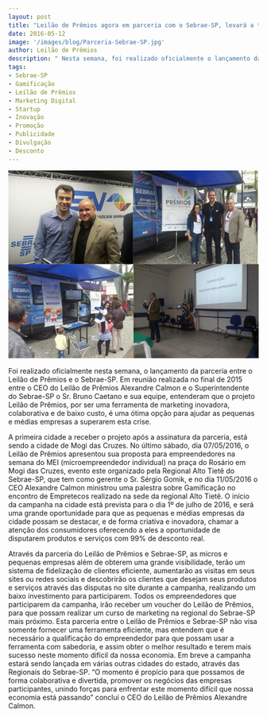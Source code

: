 ```yaml
---
layout: post
title: "Leilão de Prêmios agora em parceria com o Sebrae-SP, levará a todo o estado, uma ferramenta de marketing baseado no conceito de gamificação, com o objetivo de ajudar as pequenas e médias empresas a superarem esta crise de forma criativa e inovadora"
date: 2016-05-12
image: '/images/blog/Parceria-Sebrae-SP.jpg'
author: Leilão de Prêmios
description: " Nesta semana, foi realizado oficialmente o lançamento da parceria entre o Leilão de Prêmios e o Sebrae-SP. Em reunião realizada no final de 2015 entre o CEO do Leilão de Prêmios Alexandre Calmon e o Superintendente do Sebrae-SP o Sr. Bruno Caetano e sua equipe, entenderam que o projeto Leilão de Prêmios, por ser uma ferramenta de marketing inovadora, colaborativa e de baixo custo, é uma ótima opção para ajudar as pequenas e médias empresas a superarem esta crise."
tags:
- Sebrae-SP
- Gamificação
- Leilão de Prêmios
- Marketing Digital
- Startup
- Inovação
- Promoção
- Publicidade
- Divulgação
- Desconto
---
```


![Alt text](/images/blog/Parceria-Sebrae-SP.jpg "Parceria Leilão de Prêmios e Sebrae-SP.")



Foi realizado oficialmente nesta semana, o lançamento da parceria entre o Leilão de Prêmios e o Sebrae-SP. Em reunião realizada no final de 2015 entre o CEO do Leilão de Prêmios Alexandre Calmon e o Superintendente do Sebrae-SP o Sr. Bruno Caetano e sua equipe, entenderam que o projeto Leilão de Prêmios, por ser uma ferramenta de marketing inovadora, colaborativa e de baixo custo, é uma ótima opção para ajudar as pequenas e médias empresas a superarem esta crise.

A primeira cidade a receber o projeto após a assinatura da parceria, está sendo a cidade de Mogi das Cruzes. No último sábado, dia 07/05/2016, o Leilão de Prêmios apresentou sua proposta para empreendedores na semana do MEI (microempreendedor individual) na praça do Rosário em Mogi das Cruzes, evento este organizado pela Regional Alto Tietê do Sebrae-SP, que tem como gerente o Sr. Sérgio Gomik, e no dia 11/05/2016 o CEO Alexandre Calmon ministrou uma palestra sobre Gamificação no encontro de Empretecos realizado na sede da regional Alto Tietê. O início da campanha na cidade está prevista para o dia 1º de julho de 2016, e será uma grande oportunidade para que as pequenas e médias empresas da cidade possam se destacar, e de forma criativa e inovadora, chamar a atenção dos consumidores oferecendo a eles a oportunidade de disputarem produtos e serviços com 99% de desconto real. 

Através da parceria do Leilão de Prêmios e Sebrae-SP, as micros e pequenas empresas além de obterem uma grande visibilidade, terão um sistema de fidelização de clientes eficiente, aumentarão as visitas em seus sites ou redes sociais e descobrirão os clientes que desejam seus produtos e serviços através das disputas no site durante a campanha, realizando um baixo investimento para participarem. Todos os empreendedores que participarem da campanha, irão receber um voucher do Leilão de Prêmios, para que possam realizar um curso de marketing na regional do Sebrae-SP mais próximo. Esta parceria entre o Leilão de Prêmios e Sebrae-SP não visa somente fornecer uma ferramenta eficiente, mas entendem que é necessário a qualificação do empreendedor para que possam usar a ferramenta com sabedoria, e assim obter o melhor resultado e terem mais sucesso neste momento difícil da nossa economia. Em breve a campanha estará sendo lançada em várias outras cidades do estado, através das Regionais do Sebrae-SP. “O momento é propício para que possamos de forma colaborativa e divertida, promover os negócios das empresas participantes, unindo forças para enfrentar este momento difícil que nossa economia está passando” conclui o CEO do Leilão de Prêmios Alexandre Calmon.

